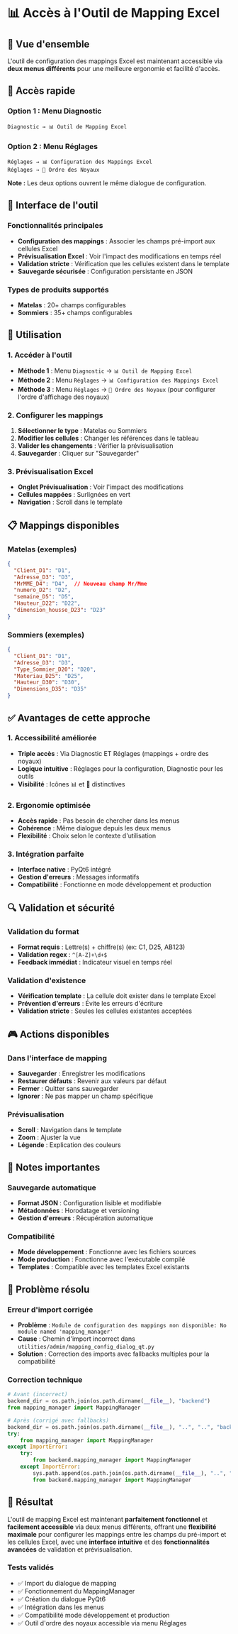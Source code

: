 # 📊 Accès à l'Outil de Mapping Excel

## 🎯 Vue d'ensemble

L'outil de configuration des mappings Excel est maintenant accessible via **deux menus différents** pour une meilleure ergonomie et facilité d'accès.

## 🚀 Accès rapide

### **Option 1 : Menu Diagnostic**
```
Diagnostic → 📊 Outil de Mapping Excel
```

### **Option 2 : Menu Réglages**
```
Réglages → 📊 Configuration des Mappings Excel
Réglages → 🔢 Ordre des Noyaux
```

**Note :** Les deux options ouvrent le même dialogue de configuration.

## 🎨 Interface de l'outil

### **Fonctionnalités principales**
- **Configuration des mappings** : Associer les champs pré-import aux cellules Excel
- **Prévisualisation Excel** : Voir l'impact des modifications en temps réel
- **Validation stricte** : Vérification que les cellules existent dans le template
- **Sauvegarde sécurisée** : Configuration persistante en JSON

### **Types de produits supportés**
- **Matelas** : 20+ champs configurables
- **Sommiers** : 35+ champs configurables

## 🔧 Utilisation

### **1. Accéder à l'outil**
- **Méthode 1** : Menu `Diagnostic` → `📊 Outil de Mapping Excel`
- **Méthode 2** : Menu `Réglages` → `📊 Configuration des Mappings Excel`
- **Méthode 3** : Menu `Réglages` → `🔢 Ordre des Noyaux` (pour configurer l'ordre d'affichage des noyaux)

### **2. Configurer les mappings**
1. **Sélectionner le type** : Matelas ou Sommiers
2. **Modifier les cellules** : Changer les références dans le tableau
3. **Valider les changements** : Vérifier la prévisualisation
4. **Sauvegarder** : Cliquer sur "Sauvegarder"

### **3. Prévisualisation Excel**
- **Onglet Prévisualisation** : Voir l'impact des modifications
- **Cellules mappées** : Surlignées en vert
- **Navigation** : Scroll dans le template

## 📋 Mappings disponibles

### **Matelas (exemples)**
```json
{
  "Client_D1": "D1",
  "Adresse_D3": "D3",
  "MrMME_D4": "D4",  // Nouveau champ Mr/Mme
  "numero_D2": "D2",
  "semaine_D5": "D5",
  "Hauteur_D22": "D22",
  "dimension_housse_D23": "D23"
}
```

### **Sommiers (exemples)**
```json
{
  "Client_D1": "D1",
  "Adresse_D3": "D3",
  "Type_Sommier_D20": "D20",
  "Materiau_D25": "D25",
  "Hauteur_D30": "D30",
  "Dimensions_D35": "D35"
}
```

## ✅ Avantages de cette approche

### **1. Accessibilité améliorée**
- **Triple accès** : Via Diagnostic ET Réglages (mappings + ordre des noyaux)
- **Logique intuitive** : Réglages pour la configuration, Diagnostic pour les outils
- **Visibilité** : Icônes 📊 et 🔢 distinctives

### **2. Ergonomie optimisée**
- **Accès rapide** : Pas besoin de chercher dans les menus
- **Cohérence** : Même dialogue depuis les deux menus
- **Flexibilité** : Choix selon le contexte d'utilisation

### **3. Intégration parfaite**
- **Interface native** : PyQt6 intégré
- **Gestion d'erreurs** : Messages informatifs
- **Compatibilité** : Fonctionne en mode développement et production

## 🔍 Validation et sécurité

### **Validation du format**
- **Format requis** : Lettre(s) + chiffre(s) (ex: C1, D25, AB123)
- **Validation regex** : `^[A-Z]+\d+$`
- **Feedback immédiat** : Indicateur visuel en temps réel

### **Validation d'existence**
- **Vérification template** : La cellule doit exister dans le template Excel
- **Prévention d'erreurs** : Évite les erreurs d'écriture
- **Validation stricte** : Seules les cellules existantes acceptées

## 🎮 Actions disponibles

### **Dans l'interface de mapping**
- **Sauvegarder** : Enregistrer les modifications
- **Restaurer défauts** : Revenir aux valeurs par défaut
- **Fermer** : Quitter sans sauvegarder
- **Ignorer** : Ne pas mapper un champ spécifique

### **Prévisualisation**
- **Scroll** : Navigation dans le template
- **Zoom** : Ajuster la vue
- **Légende** : Explication des couleurs

## 📝 Notes importantes

### **Sauvegarde automatique**
- **Format JSON** : Configuration lisible et modifiable
- **Métadonnées** : Horodatage et versioning
- **Gestion d'erreurs** : Récupération automatique

### **Compatibilité**
- **Mode développement** : Fonctionne avec les fichiers sources
- **Mode production** : Fonctionne avec l'exécutable compilé
- **Templates** : Compatible avec les templates Excel existants

## 🔧 Problème résolu

### **Erreur d'import corrigée**
- **Problème** : `Module de configuration des mappings non disponible: No module named 'mapping_manager'`
- **Cause** : Chemin d'import incorrect dans `utilities/admin/mapping_config_dialog_qt.py`
- **Solution** : Correction des imports avec fallbacks multiples pour la compatibilité

### **Correction technique**
```python
# Avant (incorrect)
backend_dir = os.path.join(os.path.dirname(__file__), "backend")
from mapping_manager import MappingManager

# Après (corrigé avec fallbacks)
backend_dir = os.path.join(os.path.dirname(__file__), "..", "..", "backend")
try:
    from mapping_manager import MappingManager
except ImportError:
    try:
        from backend.mapping_manager import MappingManager
    except ImportError:
        sys.path.append(os.path.join(os.path.dirname(__file__), "..", ".."))
        from backend.mapping_manager import MappingManager
```

## 🎉 Résultat

L'outil de mapping Excel est maintenant **parfaitement fonctionnel** et **facilement accessible** via deux menus différents, offrant une **flexibilité maximale** pour configurer les mappings entre les champs du pré-import et les cellules Excel, avec une **interface intuitive** et des **fonctionnalités avancées** de validation et prévisualisation.

### **Tests validés**
- ✅ Import du dialogue de mapping
- ✅ Fonctionnement du MappingManager
- ✅ Création du dialogue PyQt6
- ✅ Intégration dans les menus
- ✅ Compatibilité mode développement et production
- ✅ Outil d'ordre des noyaux accessible via menu Réglages 